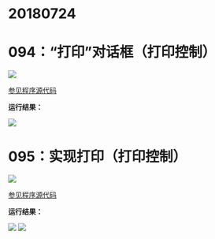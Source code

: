 # 20180724

# 094：“打印”对话框（打印控制）

<img src="http://image.renkaigis.com/keepcoding/2018072401.png">

<a href="https://github.com/renkaigis/KeepCoding/tree/master/2018/07/24" target="_blank">参见程序源代码</a>

**运行结果：**

<img src="http://image.renkaigis.com/keepcoding/2018072402.png">

# 095：实现打印（打印控制）

<img src="http://image.renkaigis.com/keepcoding/2018072403.png">

<a href="https://github.com/renkaigis/KeepCoding/tree/master/2018/07/24" target="_blank">参见程序源代码</a>

**运行结果：**

<img src="http://image.renkaigis.com/keepcoding/2018072404.png">

<img src="http://image.renkaigis.com/keepcoding/2018072405.png">